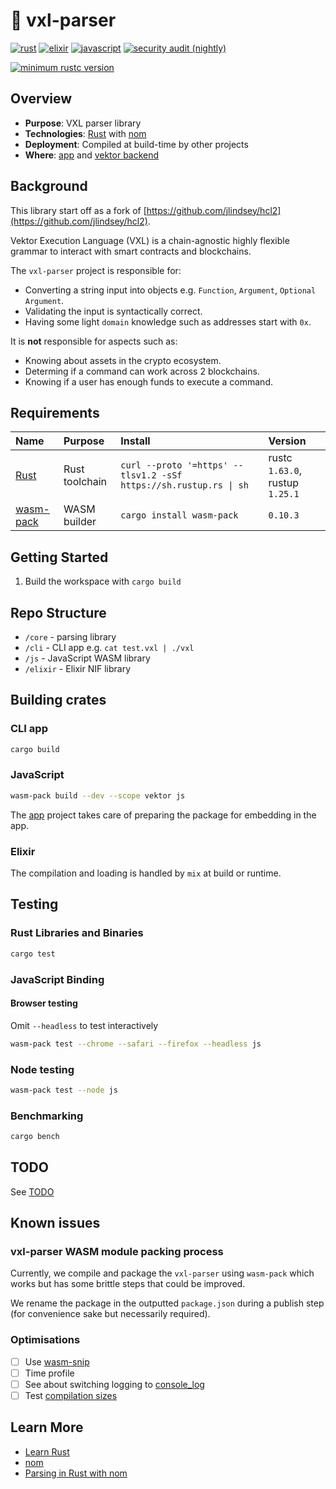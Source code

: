 # 🦔 vxl-parser

[![rust](https://github.com/vektor-finance/vxl-parser/actions/workflows/build-rust.yml/badge.svg)](https://github.com/vektor-finance/vxl-parser/actions/workflows/build-rust.yml)
[![elixir](https://github.com/vektor-finance/vxl-parser/actions/workflows/build-elixir.yml/badge.svg)](https://github.com/vektor-finance/vxl-parser/actions/workflows/build-elixir.yml)
[![javascript](https://github.com/vektor-finance/vxl-parser/actions/workflows/build-js.yml/badge.svg)](https://github.com/vektor-finance/vxl-parser/actions/workflows/build-js.yml)
[![security audit (nightly)](https://github.com/vektor-finance/vxl-parser/actions/workflows/security-audit-nightly.yml/badge.svg)](https://github.com/vektor-finance/vxl-parser/actions/workflows/security-audit-nightly.yml)

[![minimum rustc version](https://img.shields.io/badge/rustc-1.49.0+-lightgray.svg)](#rust-version-requirements)

## Overview

- **Purpose**: VXL parser library
- **Technologies**: [Rust](https://www.rust-lang.org/) with [nom](https://github.com/Geal/nom)
- **Deployment**: Compiled at build-time by other projects
- **Where**: [app](https://github.com/vektor-finance/app) and [vektor backend](https://github.com/vektor-finance/vektor)

## Background

This library start off as a fork of [https://github.com/jlindsey/hcl2](https://github.com/jlindsey/hcl2).

Vektor Execution Language (VXL) is a chain-agnostic highly flexible grammar to interact with smart contracts and blockchains.

The `vxl-parser` project is responsible for:

- Converting a string input into objects e.g. `Function`, `Argument`, `Optional Argument`.
- Validating the input is syntactically correct.
- Having some light `domain` knowledge such as addresses start with `0x`.

It is **not** responsible for aspects such as:

- Knowing about assets in the crypto ecosystem.
- Determing if a command can work across 2 blockchains.
- Knowing if a user has enough funds to execute a command.

## Requirements

| Name                                               | Purpose        | Install                                                           | Version                         |
| :------------------------------------------------- | :------------- | :---------------------------------------------------------------- | :------------------------------ |
| [Rust](https://www.rust-lang.org/tools/install)    | Rust toolchain | `curl --proto '=https' --tlsv1.2 -sSf https://sh.rustup.rs \| sh` | rustc `1.63.0`, rustup `1.25.1` |
| [wasm-pack](https://github.com/rustwasm/wasm-pack) | WASM builder   | `cargo install wasm-pack`                                         | `0.10.3`                        |

## Getting Started

1. Build the workspace with `cargo build`

## Repo Structure

- `/core` - parsing library
- `/cli` - CLI app e.g. `cat test.vxl | ./vxl`
- `/js` - JavaScript WASM library
- `/elixir` - Elixir NIF library

## Building crates

### CLI app

```bash
cargo build
```

### JavaScript

```bash
wasm-pack build --dev --scope vektor js
```

The [app](https://github.com/vektor-finance/app) project takes care of preparing the package for embedding in the app.

### Elixir

The compilation and loading is handled by `mix` at build or runtime.

## Testing

### Rust Libraries and Binaries

```bash
cargo test
```

### JavaScript Binding

#### Browser testing

Omit `--headless` to test interactively

```bash
wasm-pack test --chrome --safari --firefox --headless js
```

### Node testing

```bash
wasm-pack test --node js
```

### Benchmarking

```bash
cargo bench
```

## TODO

See [TODO](TODO.md)

## Known issues

### vxl-parser WASM module packing process

Currently, we compile and package the `vxl-parser` using `wasm-pack` which works but has some brittle steps that could be improved.

We rename the package in the outputted `package.json` during a publish step (for convenience sake but necessarily required).

### Optimisations

- [ ] Use [wasm-snip](https://rustwasm.github.io/book/reference/code-size.html#use-the-wasm-snip-tool)
- [ ] Time profile
- [ ] See about switching logging to [console_log](https://github.com/iamcodemaker/console_log)
- [ ] Test [compilation sizes](https://rustwasm.github.io/book/reference/code-size.html#optimizing-builds-for-code-size)

## Learn More

- [Learn Rust](https://www.rust-lang.org/learn)
- [nom](https://github.com/Geal/nom)
- [Parsing in Rust with nom](https://blog.logrocket.com/parsing-in-rust-with-nom/)
